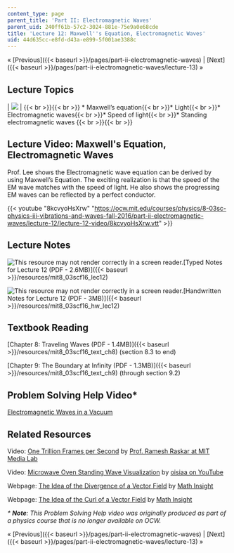 ```yaml
---
content_type: page
parent_title: 'Part II: Electromagnetic Waves'
parent_uid: 240ff61b-57c2-3024-881e-75e9a0e68cde
title: 'Lecture 12: Maxwell''s Equation, Electromagnetic Waves'
uid: 44d635cc-e8fd-d43a-e899-5f001ae3388c
---
```


« [Previous]({{< baseurl >}}/pages/part-ii-electromagnetic-waves) | [Next]({{< baseurl >}}/pages/part-ii-electromagnetic-waves/lecture-13) »

Lecture Topics
--------------

| ![](BASEURL_PLACEHOLDER/resources/l12-1) |  {{< br >}}{{< br >}} *   Maxwell’s equation{{< br >}}*   Light{{< br >}}*   Electromagnetic waves{{< br >}}*   Speed of light{{< br >}}*   Standing electromagnetic waves {{< br >}}{{< br >}}  

Lecture Video: Maxwell's Equation, Electromagnetic Waves
--------------------------------------------------------

Prof. Lee shows the Electromagnetic wave equation can be derived by using Maxwell’s Equation. The exciting realization is that the speed of the EM wave matches with the speed of light. He also shows the progressing EM waves can be reflected by a perfect conductor.

{{< youtube "8kcvyoHsXrw" "https://ocw.mit.edu/courses/physics/8-03sc-physics-iii-vibrations-and-waves-fall-2016/part-ii-electromagnetic-waves/lecture-12/lecture-12-video/8kcvyoHsXrw.vtt" >}}

Lecture Notes
-------------

![This resource may not render correctly in a screen reader.](/images/inacessible.gif)[Typed Notes for Lecture 12 (PDF - 2.6MB)]({{< baseurl >}}/resources/mit8_03scf16_lec12)

![This resource may not render correctly in a screen reader.](/images/inacessible.gif)[Handwritten Notes for Lecture 12 (PDF - 3MB)]({{< baseurl >}}/resources/mit8_03scf16_hw_lec12)

Textbook Reading
----------------

[Chapter 8: Traveling Waves (PDF - 1.4MB)]({{< baseurl >}}/resources/mit8_03scf16_text_ch8) (section 8.3 to end) 

[Chapter 9: The Boundary at Infinity (PDF - 1.3MB)]({{< baseurl >}}/resources/mit8_03scf16_text_ch9) (through section 9.2) 

Problem Solving Help Video\*
----------------------------

[Electromagnetic Waves in a Vacuum](/courses/res-8-005-vibrations-and-waves-problem-solving-fall-2012/pages/problem-solving-videos/electromagnetic-waves-in-a-vacuum-1)

Related Resources
-----------------

Video: [One Trillion Frames per Second](https://youtu.be/EtsXgODHMWk) by [Prof. Ramesh Raskar at MIT Media Lab](http://web.media.mit.edu/~raskar/trillionfps/)

Video: [Microwave Oven Standing Wave Visualization](https://www.youtube.com/watch?v=7FhwTelc5Tg) by [oisiaa on YouTube](https://www.youtube.com/channel/UCvKmgjr1FPDBekay8HkLLEQ)

Webpage: [The Idea of the Divergence of a Vector Field](https://mathinsight.org/divergence_idea) by [Math Insight](http://mathinsight.org/)

Webpage: [The Idea of the Curl of a Vector Field](https://mathinsight.org/curl_idea) by [Math Insight](http://mathinsight.org/)

_\* **Note**: This Problem Solving Help video was originally produced as part of a physics course that is no longer available on OCW._

« [Previous]({{< baseurl >}}/pages/part-ii-electromagnetic-waves) | [Next]({{< baseurl >}}/pages/part-ii-electromagnetic-waves/lecture-13) »